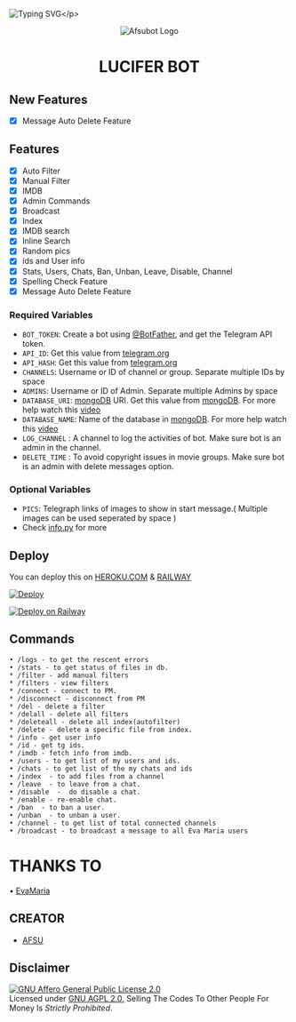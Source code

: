 ![Typing SVG](https://readme-typing-svg.herokuapp.com/?lines=welcome+To+AFSU+Repo!;created+by+DEVIL+TG!;A+simple+tg+FILE+SENDING+bot!)</p>
<p align="center">
  <img src="assets/logo(1).jpg" alt="Afsubot Logo">
</p>
<h1 align="center">
  <b>LUCIFER BOT</b>
</h1>

## New Features

- [x] Message Auto Delete Feature

## Features

- [x] Auto Filter
- [x] Manual Filter
- [x] IMDB
- [x] Admin Commands
- [x] Broadcast
- [x] Index
- [x] IMDB search
- [x] Inline Search
- [x] Random pics
- [x] ids and User info 
- [x] Stats, Users, Chats, Ban, Unban, Leave, Disable, Channel
- [x] Spelling Check Feature
- [x] Message Auto Delete Feature
### Required Variables
* `BOT_TOKEN`: Create a bot using [@BotFather](https://telegram.dog/BotFather), and get the Telegram API token.
* `API_ID`: Get this value from [telegram.org](https://my.telegram.org/apps)
* `API_HASH`: Get this value from [telegram.org](https://my.telegram.org/apps)
* `CHANNELS`: Username or ID of channel or group. Separate multiple IDs by space
* `ADMINS`: Username or ID of Admin. Separate multiple Admins by space
* `DATABASE_URI`: [mongoDB](https://www.mongodb.com) URI. Get this value from [mongoDB](https://www.mongodb.com). For more help watch this [video](https://youtu.be/1G1XwEOnxxo)
* `DATABASE_NAME`: Name of the database in [mongoDB](https://www.mongodb.com). For more help watch this [video](https://youtu.be/1G1XwEOnxxo)
* `LOG_CHANNEL` : A channel to log the activities of bot. Make sure bot is an admin in the channel.
* `DELETE_TIME` : To avoid copyright issues in movie groups. Make sure bot is an admin with delete messages option.
### Optional Variables
* `PICS`: Telegraph links of images to show in start message.( Multiple images can be used seperated by space )
* Check [info.py](https://github.com/Akbotmakersnew/LUCIFER/blob/master/info.py) for more


## Deploy
You can deploy this on [HEROKU.COM](https://heroku.com) & [RAILWAY](https://railway.app)

[![Deploy](https://www.herokucdn.com/deploy/button.svg)](https://heroku.com/deploy?template=https://github.com/mrhadow/LUCIFER)

[![Deploy on Railway](https://railway.app/button.svg)](https://railway.app/new/template?template=https%3A%2F%2Fgithub.com%2FAkbotmakersnew%2FLUCIFER)

## Commands
```
• /logs - to get the rescent errors
• /stats - to get status of files in db.
* /filter - add manual filters
* /filters - view filters
* /connect - connect to PM.
* /disconnect - disconnect from PM
* /del - delete a filter
* /delall - delete all filters
* /deleteall - delete all index(autofilter)
* /delete - delete a specific file from index.
* /info - get user info
* /id - get tg ids.
* /imdb - fetch info from imdb.
• /users - to get list of my users and ids.
• /chats - to get list of the my chats and ids 
• /index  - to add files from a channel
• /leave  - to leave from a chat.
• /disable  -  do disable a chat.
* /enable - re-enable chat.
• /ban  - to ban a user.
• /unban  - to unban a user.
• /channel - to get list of total connected channels
• /broadcast - to broadcast a message to all Eva Maria users
```
# THANKS TO

• [EvaMaria](https://github.com/EvamariaTG/EvaMaria)

## CREATOR
 
* [AFSU](https://t.me/AFxSU)

## Disclaimer
[![GNU Affero General Public License 2.0](https://www.gnu.org/graphics/agplv3-155x51.png)](https://www.gnu.org/licenses/agpl-3.0.en.html#header)    
Licensed under [GNU AGPL 2.0.](https://github.com/EvamariaTG/evamaria/blob/master/LICENSE)
Selling The Codes To Other People For Money Is *Strictly Prohibited*.
